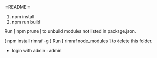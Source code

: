 :::README:::

1. npm install
2. npm run build

Run [ npm prune ] to unbuild modules not listed in package.json.

( npm install rimraf -g )
Run [ rimraf node_modules ] to delete this folder.

+ login with admin : admin
